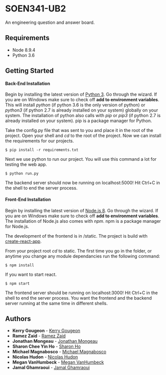 # SOEN341-UB2
An engineering question and answer board.

## Requirements
* Node 8.9.4
* Python 3.6

## Getting Started

#### Back-End Installation
Begin by installing the latest version of [Python 3](https://www.python.org/downloads/). Go through the wizard. If you are on Windows make sure to check off **add to environment variables**. This will install *python* (if python 3.6 is the only version of python) or *python3* (if python 2.7 is already installed on your system) globally on your system. The installation of python also calls with *pip* or *pip3* (if python 2.7 is already installed on your system). pip is a package manager for Python.

Take the config.py file that was sent to you and place it in the root of the project. Open your shell and *cd* to the root of the project. Now we can install the requirements for our projects.
```
$ pip install -r requirements.txt
```
Next we use python to run our project. You will use this command a lot for testing the web app. 
```
$ python run.py
```
The backend server should now be running on localhost:5000! Hit Ctrl+C in the shell to end the server process.


#### Front-End Installation
Begin by installing the latest version of [Node.js 8](https://nodejs.org/en/). Go through the wizard. If you are on Windows make sure to check off **add to environment variables**. The installation of Node.js also comes with *npm*. npm is a package manager for Node.js.

The development of the frontend is in /static. The project is build with [create-react-app](https://github.com/facebook/create-react-app).

From your project root *cd* to static. The first time you go in the folder, or anytime you change any module dependancies run the following command:
```
$ npm install
```

If you want to start react.
```
$ npm start
```

The frontend server should be running on localhost:3000! Hit Ctrl+C in the shell to end the server process.
You want the frontend and the backend server running at the same time in different shells. 


## Authors

* **Kerry Gougeon** - [Kerry Gougeon](https://github.com/Kerry-G)
* **Ramez Zaid** - [Ramez Zaid](https://github.com/ramzouza) 
* **Jonathan Mongeau** - [Jonathan Mongeau](https://github.com/jonthemango)
* **Sharon Chee Yin Ho** - [Sharon Ho](https://github.com/sharon-ho)
* **Michael Magnabosco** - [Michael Magnabosco](https://github.com/linkmarche)
* **Nicolas Hudon** - [Nicolas Hudon](https://github.com/niko378)
* **Megan VanHumbeck** - [Megan VanHumbeck](https://github.com/megan-vanhumbeck)
* **Jamal Ghamraoui** - [Jamal Ghamraoui](https://github.com/JamalG16)
